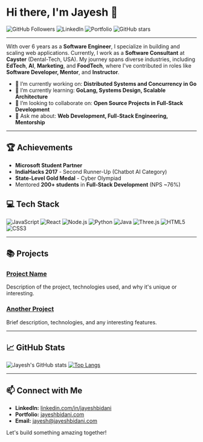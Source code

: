 # Hi there, I'm Jayesh 👋

![GitHub Followers](https://img.shields.io/github/followers/jayesh96?style=social)
![LinkedIn](https://img.shields.io/badge/LinkedIn-Connect-blue?logo=linkedin&style=flat&link=https://www.linkedin.com/in/jayeshbidani/)
![Portfolio](https://img.shields.io/badge/Portfolio-Website-blue?style=flat&link=https://jayeshbidani.com)
![GitHub stars](https://img.shields.io/github/stars/jayesh96?style=social)

---

With over 6 years as a **Software Engineer**, I specialize in building and scaling web applications. Currently, I work as a **Software Consultant** at **Cayster** (Dental-Tech, USA). My journey spans diverse industries, including **EdTech**, **AI**, **Marketing**, and **FoodTech**, where I've contributed in roles like **Software Developer, Mentor**, and **Instructor**.

- 🔭 I’m currently working on: **Distributed Systems and Concurrency in Go**
- 🌱 I’m currently learning: **GoLang, Systems Design, Scalable Architecture**
- 👯 I’m looking to collaborate on: **Open Source Projects in Full-Stack Development**
- 💬 Ask me about: **Web Development, Full-Stack Engineering, Mentorship**

---

## 🏆 Achievements

- **Microsoft Student Partner**
- **IndiaHacks 2017** - Second Runner-Up (Chatbot AI Category)
- **State-Level Gold Medal** - Cyber Olympiad
- Mentored **200+ students** in **Full-Stack Development** (NPS ~76%)
  
## 💻 Tech Stack

![JavaScript](https://img.shields.io/badge/JavaScript-333333?style=flat&logo=javascript)
![React](https://img.shields.io/badge/React-333333?style=flat&logo=react)
![Node.js](https://img.shields.io/badge/Node.js-333333?style=flat&logo=node.js)
![Python](https://img.shields.io/badge/Python-333333?style=flat&logo=python)
![Java](https://img.shields.io/badge/Java-333333?style=flat&logo=java)
![Three.js](https://img.shields.io/badge/Three.js-333333?style=flat&logo=three.js)
![HTML5](https://img.shields.io/badge/HTML5-333333?style=flat&logo=html5)
![CSS3](https://img.shields.io/badge/CSS3-333333?style=flat&logo=css3)

---

## 📚 Projects

### [Project Name](https://github.com/jayesh96/project-name)
Description of the project, technologies used, and why it's unique or interesting. 

### [Another Project](https://github.com/jayesh96/another-project)
Brief description, technologies, and any interesting features.

---

## 📈 GitHub Stats

![Jayesh's GitHub stats](https://github-readme-stats.vercel.app/api?username=jayesh96&show_icons=true&theme=dark)
[![Top Langs](https://github-readme-stats.vercel.app/api/top-langs/?username=jayesh96&layout=compact&theme=dark)](https://github.com/jayesh96)

---

## 📫 Connect with Me

- **LinkedIn:** [linkedin.com/in/jayeshbidani](https://www.linkedin.com/in/jayeshbidani/)
- **Portfolio:** [jayeshbidani.com](https://jayeshbidani.com)
- **Email:** [jayesh@jayeshbidani.com](mailto:jayesh@jayeshbidani.com)

Let's build something amazing together!
